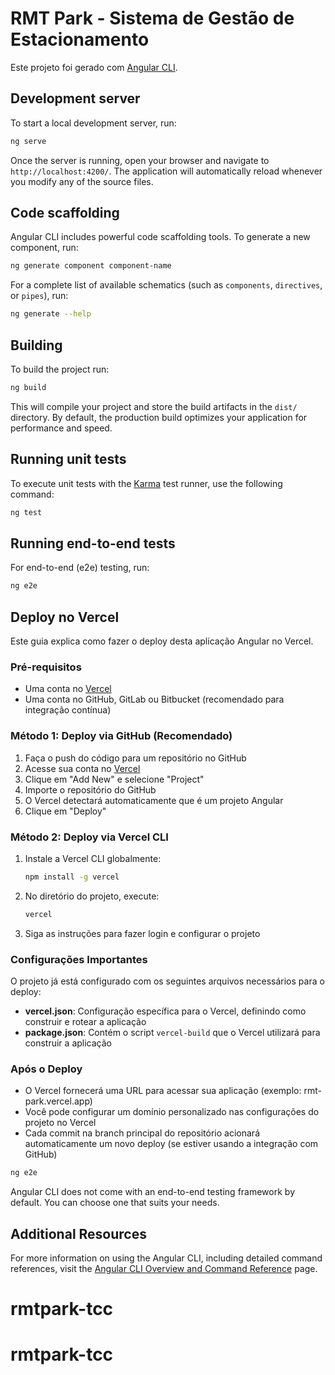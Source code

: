 # RMT Park - Sistema de Gestão de Estacionamento

Este projeto foi gerado com [Angular CLI](https://github.com/angular/angular-cli).

## Development server

To start a local development server, run:

```bash
ng serve
```

Once the server is running, open your browser and navigate to `http://localhost:4200/`. The application will automatically reload whenever you modify any of the source files.

## Code scaffolding

Angular CLI includes powerful code scaffolding tools. To generate a new component, run:

```bash
ng generate component component-name
```

For a complete list of available schematics (such as `components`, `directives`, or `pipes`), run:

```bash
ng generate --help
```

## Building

To build the project run:

```bash
ng build
```

This will compile your project and store the build artifacts in the `dist/` directory. By default, the production build optimizes your application for performance and speed.

## Running unit tests

To execute unit tests with the [Karma](https://karma-runner.github.io) test runner, use the following command:

```bash
ng test
```

## Running end-to-end tests

For end-to-end (e2e) testing, run:

```bash
ng e2e
```

## Deploy no Vercel

Este guia explica como fazer o deploy desta aplicação Angular no Vercel.

### Pré-requisitos

- Uma conta no [Vercel](https://vercel.com)
- Uma conta no GitHub, GitLab ou Bitbucket (recomendado para integração contínua)

### Método 1: Deploy via GitHub (Recomendado)

1. Faça o push do código para um repositório no GitHub
2. Acesse sua conta no [Vercel](https://vercel.com)
3. Clique em "Add New" e selecione "Project"
4. Importe o repositório do GitHub
5. O Vercel detectará automaticamente que é um projeto Angular
6. Clique em "Deploy"

### Método 2: Deploy via Vercel CLI

1. Instale a Vercel CLI globalmente:
   ```bash
   npm install -g vercel
   ```

2. No diretório do projeto, execute:
   ```bash
   vercel
   ```

3. Siga as instruções para fazer login e configurar o projeto

### Configurações Importantes

O projeto já está configurado com os seguintes arquivos necessários para o deploy:

- **vercel.json**: Configuração específica para o Vercel, definindo como construir e rotear a aplicação
- **package.json**: Contém o script `vercel-build` que o Vercel utilizará para construir a aplicação

### Após o Deploy

- O Vercel fornecerá uma URL para acessar sua aplicação (exemplo: rmt-park.vercel.app)
- Você pode configurar um domínio personalizado nas configurações do projeto no Vercel
- Cada commit na branch principal do repositório acionará automaticamente um novo deploy (se estiver usando a integração com GitHub)

```bash
ng e2e
```

Angular CLI does not come with an end-to-end testing framework by default. You can choose one that suits your needs.

## Additional Resources

For more information on using the Angular CLI, including detailed command references, visit the [Angular CLI Overview and Command Reference](https://angular.dev/tools/cli) page.
# rmtpark-tcc
# rmtpark-tcc
